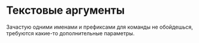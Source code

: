 # Текстовые аргументы

Зачастую одними именами и префиксами для команды не обойдешься, требуются какие-то дополнительные параметры.
